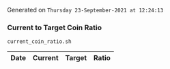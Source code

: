Generated on `Thursday 23-September-2021 at 12:24:13`

### Current to Target Coin Ratio
`current_coin_ratio.sh`

Date|Current|Target|Ratio
---|---|---|---
